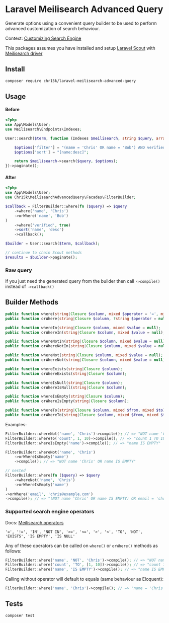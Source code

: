 # Laravel Meilisearch Advanced Query

Generate options using a convenient query builder to be used to perform advanced customization of search behaviour.

Context: [Customizing Search Engine](https://laravel.com/docs/11.x/scout#customizing-engine-searches)

This packages assumes you have installed and setup [Laravel Scout](https://laravel.com/docs/11.x/scout) with [Meilisearch driver](https://laravel.com/docs/11.x/scout#meilisearch)

###

## Install

```bash
composer require chr15k/laravel-meilisearch-advanced-query
```

## Usage

#### Before

```php
<?php
use App\Models\User;
use Meilisearch\Endpoints\Indexes;

User::search($term, function (Indexes $meilisearch, string $query, array $options) {

    $options['filter'] = "(name = 'Chris' OR name = 'Bob') AND verified = 'true'";
    $options['sort'] = "[name:desc]";

    return $meilisearch->search($query, $options);
})->paginate();
```

#### After

```php
<?php
use App\Models\User;
use Chr15k\MeilisearchAdvancedQuery\Facades\FilterBuilder;

$callback = FilterBuilder::where(fn ($query) => $query
    ->where('name', 'Chris')
    ->orWhere('name', 'Bob')
)
    ->where('verified', true)
    ->sort('name', 'desc')
    ->callback();

$builder = User::search($term, $callback);

// continue to chain Scout methods
$results = $builder->paginate();
```

### Raw query

If you just need the generated query from the builder then call `->compile()` instead of `->callback()`

## Builder Methods

```php
public function where(string|Closure $column, mixed $operator = '=', mixed $value = null, string $boolean = 'AND');
public function orWhere(string|Closure $column, ?string $operator = null, mixed $value = null);

public function whereIn(string|Closure $column, mixed $value = null);
public function orWhereIn(string|Closure $column, mixed $value = null);

public function whereNotIn(string|Closure $column, mixed $value = null);
public function orWhereNotIn(string|Closure $column, mixed $value = null);

public function whereNot(string|Closure $column, mixed $value = null);
public function orWhereNot(string|Closure $column, mixed $value = null);

public function whereExists(string|Closure $column);
public function orWhereExists(string|Closure $column);

public function whereIsNull(string|Closure $column);
public function orWhereIsNull(string|Closure $column);

public function whereIsEmpty(string|Closure $column);
public function orWhereIsEmpty(string|Closure $column);

public function whereTo(string|Closure $column, mixed $from, mixed $to);
public function orWhereTo(string|Closure $column, mixed $from, mixed $to);
```

Examples:

```php
FilterBuilder::whereNot('name', 'Chris')->compile(); // => "NOT name 'Chris'"
FilterBuilder::whereTo('count', 1, 10)->compile(); // => "count 1 TO 10"
FilterBuilder::whereIsEmpty('name')->compile(); // => "name IS EMPTY"

FilterBuilder::whereNot('name', 'Chris')
    ->orWhereIsEmpty('name')
    ->compile(); // => "NOT name 'Chris' OR name IS EMPTY"

// nested
FilterBuilder::where(fn ($query) => $query
    ->whereNot('name', 'Chris')
    ->orWhereIsEmpty('name')
)
->orWhere('email', 'chris@example.com')
->compile(); // => "(NOT name 'Chris' OR name IS EMPTY) OR email = 'chris@example.com'"
```

### Supported search engine operators

Docs: [Meilisearch operators](https://www.meilisearch.com/docs/learn/filtering_and_sorting/filter_expression_reference#filter-operators)

```
'=', '!=', 'IN', 'NOT IN', '>=', '<=', '>', '<', 'TO', 'NOT', 'EXISTS', 'IS EMPTY', 'IS NULL'
```

Any of these operators can be called on `where()` or `orWhere()` methods as follows:

```php
FilterBuilder::where('name', 'NOT', 'Chris')->compile(); // => "NOT name 'Chris'"
FilterBuilder::where('count', 'TO', [1, 10])->compile(); // => "count 1 TO 10"
FilterBuilder::where('name', 'IS EMPTY')->compile(); // => "name IS EMPTY"
```

Calling without operator will default to equals (same behaviour as Eloquent):

```php
FilterBuilder::where('name', 'Chris')->compile(); // => "name = 'Chris'"
```

## Tests

```bash
composer test
```
